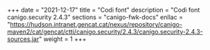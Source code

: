 +++
date        = "2021-12-17"
title       = "Codi font"
description = "Codi font canigo.security 2.4.3"
sections    = "canigo-fwk-docs"
enllac		= "https://hudson.intranet.gencat.cat/nexus/repository/canigo-maven2/cat/gencat/ctti/canigo.security/2.4.3/canigo.security-2.4.3-sources.jar"
weight		= 1
+++

